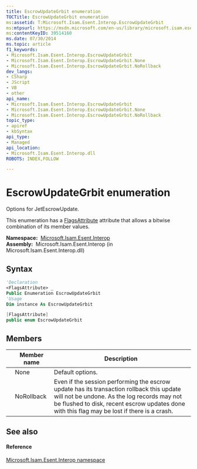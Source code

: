 ```yaml
---
title: EscrowUpdateGrbit enumeration
TOCTitle: EscrowUpdateGrbit enumeration
ms:assetid: T:Microsoft.Isam.Esent.Interop.EscrowUpdateGrbit
ms:mtpsurl: https://msdn.microsoft.com/en-us/library/microsoft.isam.esent.interop.escrowupdategrbit(v=EXCHG.10)
ms:contentKeyID: 39514160
ms.date: 07/30/2014
ms.topic: article
f1_keywords:
- Microsoft.Isam.Esent.Interop.EscrowUpdateGrbit
- Microsoft.Isam.Esent.Interop.EscrowUpdateGrbit.None
- Microsoft.Isam.Esent.Interop.EscrowUpdateGrbit.NoRollback
dev_langs:
- CSharp
- JScript
- VB
- other
api_name: 
- Microsoft.Isam.Esent.Interop.EscrowUpdateGrbit
- Microsoft.Isam.Esent.Interop.EscrowUpdateGrbit.None
- Microsoft.Isam.Esent.Interop.EscrowUpdateGrbit.NoRollback
topic_type: 
- apiref
- kbSyntax
api_type: 
- Managed
api_location: 
- Microsoft.Isam.Esent.Interop.dll
ROBOTS: INDEX,FOLLOW

---
```


# EscrowUpdateGrbit enumeration

Options for JetEscrowUpdate.

This enumeration has a [FlagsAttribute](https://docs.microsoft.com/dotnet/api/system.flagsattribute?redirectedfrom=MSDN) attribute that allows a bitwise combination of its member values.

**Namespace:**  [Microsoft.Isam.Esent.Interop](hh596136\(v=exchg.10\).md)  
**Assembly:**  Microsoft.Isam.Esent.Interop (in Microsoft.Isam.Esent.Interop.dll)

## Syntax

``` vb
'Declaration
<FlagsAttribute> _
Public Enumeration EscrowUpdateGrbit
'Usage
Dim instance As EscrowUpdateGrbit
```

``` csharp
[FlagsAttribute]
public enum EscrowUpdateGrbit
```

## Members

<table>
<thead>
<tr class="header">
<th></th>
<th>Member name</th>
<th>Description</th>
</tr>
</thead>
<tbody>
<tr class="odd">
<td></td>
<td>None</td>
<td>Default options.</td>
</tr>
<tr class="even">
<td></td>
<td>NoRollback</td>
<td>Even if the session performing the escrow update has its transaction rollback this update will not be undone. As the log records may not be flushed to disk, recent escrow updates done with this flag may be lost if there is a crash.</td>
</tr>
</tbody>
</table>


## See also

#### Reference

[Microsoft.Isam.Esent.Interop namespace](hh596136\(v=exchg.10\).md)

